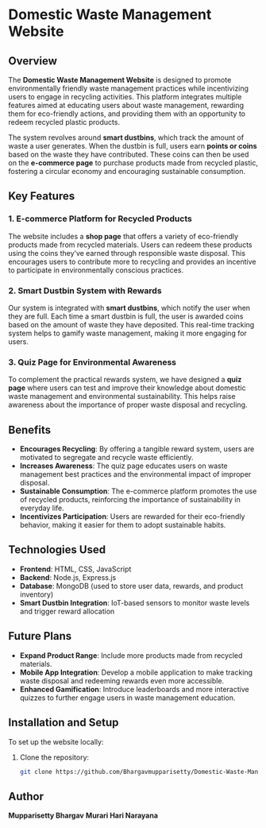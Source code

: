 # Domestic Waste Management Website

## Overview

The **Domestic Waste Management Website** is designed to promote environmentally friendly waste management practices while incentivizing users to engage in recycling activities. This platform integrates multiple features aimed at educating users about waste management, rewarding them for eco-friendly actions, and providing them with an opportunity to redeem recycled plastic products.

The system revolves around **smart dustbins**, which track the amount of waste a user generates. When the dustbin is full, users earn **points or coins** based on the waste they have contributed. These coins can then be used on the **e-commerce page** to purchase products made from recycled plastic, fostering a circular economy and encouraging sustainable consumption.

## Key Features

### 1. E-commerce Platform for Recycled Products
The website includes a **shop page** that offers a variety of eco-friendly products made from recycled materials. Users can redeem these products using the coins they’ve earned through responsible waste disposal. This encourages users to contribute more to recycling and provides an incentive to participate in environmentally conscious practices.

### 2. Smart Dustbin System with Rewards
Our system is integrated with **smart dustbins**, which notify the user when they are full. Each time a smart dustbin is full, the user is awarded coins based on the amount of waste they have deposited. This real-time tracking system helps to gamify waste management, making it more engaging for users.

### 3. Quiz Page for Environmental Awareness
To complement the practical rewards system, we have designed a **quiz page** where users can test and improve their knowledge about domestic waste management and environmental sustainability. This helps raise awareness about the importance of proper waste disposal and recycling.

## Benefits

- **Encourages Recycling**: By offering a tangible reward system, users are motivated to segregate and recycle waste efficiently.
- **Increases Awareness**: The quiz page educates users on waste management best practices and the environmental impact of improper disposal.
- **Sustainable Consumption**: The e-commerce platform promotes the use of recycled products, reinforcing the importance of sustainability in everyday life.
- **Incentivizes Participation**: Users are rewarded for their eco-friendly behavior, making it easier for them to adopt sustainable habits.

## Technologies Used

- **Frontend**: HTML, CSS, JavaScript
- **Backend**: Node.js, Express.js
- **Database**: MongoDB (used to store user data, rewards, and product inventory)
- **Smart Dustbin Integration**: IoT-based sensors to monitor waste levels and trigger reward allocation

## Future Plans

- **Expand Product Range**: Include more products made from recycled materials.
- **Mobile App Integration**: Develop a mobile application to make tracking waste disposal and redeeming rewards even more accessible.
- **Enhanced Gamification**: Introduce leaderboards and more interactive quizzes to further engage users in waste management education.

## Installation and Setup

To set up the website locally:

1. Clone the repository:
   ```bash
   git clone https://github.com/Bhargavmupparisetty/Domestic-Waste-Management.git


## Author
**Mupparisetty Bhargav**
**Murari Hari Narayana**
